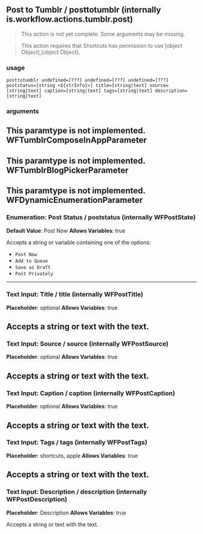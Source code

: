 
## Post to Tumblr / posttotumblr (internally is.workflow.actions.tumblr.post)

> This action is not yet complete. Some arguments may be missing.


> This action requires that Shortcuts has permission to use [object Object],[object Object].

### usage
`posttotumblr undefined=[???] undefined=[???] undefined=[???] poststatus=[string <${strInfo}>] title=[string|text] source=[string|text] caption=[string|text] tags=[string|text] description=[string|text]`

### arguments
This paramtype is not implemented. WFTumblrComposeInAppParameter
---
This paramtype is not implemented. WFTumblrBlogPickerParameter
---
This paramtype is not implemented. WFDynamicEnumerationParameter
---
### Enumeration: Post Status / poststatus (internally WFPostState)
**Default Value**: Post Now
**Allows Variables**: true


Accepts a string 
or variable
containing one of the options:

- `Post Now`
- `Add to Queue`
- `Save as Draft`
- `Post Privately`
---
### Text Input: Title / title (internally WFPostTitle)
**Placeholder**: optional
**Allows Variables**: true


Accepts a string 
or text
with the text.
---
### Text Input: Source / source (internally WFPostSource)
**Placeholder**: optional
**Allows Variables**: true


Accepts a string 
or text
with the text.
---
### Text Input: Caption / caption (internally WFPostCaption)
**Placeholder**: optional
**Allows Variables**: true


Accepts a string 
or text
with the text.
---
### Text Input: Tags / tags (internally WFPostTags)
**Placeholder**: shortcuts, apple
**Allows Variables**: true


Accepts a string 
or text
with the text.
---
### Text Input: Description / description (internally WFPostDescription)
**Placeholder**: Description
**Allows Variables**: true


Accepts a string 
or text
with the text.
